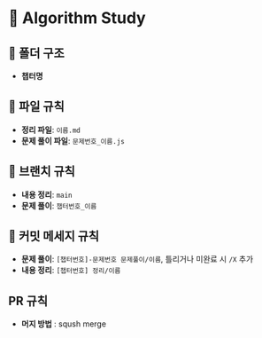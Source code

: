 # 📘 Algorithm Study

## 📂 폴더 구조
- **챕터명**

## 📄 파일 규칙
- **정리 파일**: `이름.md`  
- **문제 풀이 파일**: `문제번호_이름.js`

## 🌿 브랜치 규칙
- **내용 정리**: `main`  
- **문제 풀이**: `챕터번호_이름`

## 📝 커밋 메세지 규칙
- **문제 풀이**: `[챕터번호]-문제번호 문제풀이/이름`, 틀리거나 미완료 시 `/X` 추가
- **내용 정리**: `[챕터번호] 정리/이름`

## PR 규칙
- **머지 방법** : sqush merge

